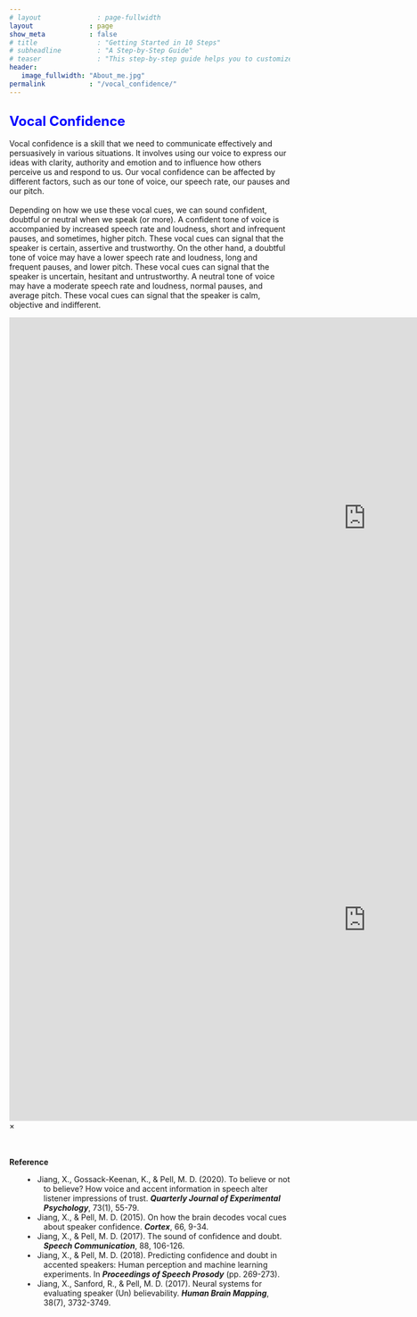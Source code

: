 ```yaml
---
# layout              : page-fullwidth
layout              : page
show_meta           : false
# title               : "Getting Started in 10 Steps"
# subheadline         : "A Step-by-Step Guide"
# teaser              : "This step-by-step guide helps you to customize Feeling Responsive to your needs."
header:
   image_fullwidth: "About_me.jpg"
permalink           : "/vocal_confidence/"
---
```


<h2 id="vocal-confidence"><font size="5"><span style="color:blue">Vocal Confidence</span></font></h2>

Vocal confidence is a skill that we need to communicate effectively and persuasively in various situations. It involves using our voice to express our ideas with clarity, authority and emotion and to influence how others perceive us and respond to us. Our vocal confidence can be affected by different factors, such as our tone of voice, our speech rate, our pauses and our pitch. 
<br><br>Depending on how we use these vocal cues, we can sound confident, doubtful or neutral when we speak (or more). A confident tone of voice is accompanied by increased speech rate and loudness, short and infrequent pauses, and sometimes, higher pitch. These vocal cues can signal that the speaker is certain, assertive and trustworthy. On the other hand, a doubtful tone of voice may have a lower speech rate and loudness, long and frequent pauses, and lower pitch. These vocal cues can signal that the speaker is uncertain, hesitant and untrustworthy. A neutral tone of voice may have a moderate speech rate and loudness, normal pauses, and average pitch. These vocal cues can signal that the speaker is calm, objective and indifferent. 

<div class="flex-video"><iframe width="1280" height="720" src="https://www.youtube.com/embed/5YVV6enLISU" frameborder="0" allowfullscreen></iframe></div><!-- /.flex-video -->

<div id="videoModal" class="reveal-modal large" data-reveal="">
  <div class="flex-video widescreen vimeo" style="display: block;">
    <iframe width="1280" height="720" src="https://www.youtube.com/embed/5YVV6enLISU" frameborder="0" allowfullscreen></iframe>
  </div>
  <a class="close-reveal-modal">&#215;</a>
</div>

<br><br><strong>Reference</strong>
<!-- <div class="reference"> -->
  <style>
    .reference li {
      position: relative;
      text-indent: -0.3cm;
      padding-left: 1.0cm; /* Moves the text */
      list-style-type: none; /* Removes the default bullet point */
    }

    .reference li::before {
      content: "•";
      position: absolute;
      left: 0.5cm; /* Moves the bullet point */
    }
  </style>

  <ul class="reference">
    <li>Jiang, X., Gossack-Keenan, K., & Pell, M. D. (2020). To believe or not to believe? How voice and accent information in speech alter listener impressions of trust. <strong><em>Quarterly Journal of Experimental Psychology</em></strong>, 73(1), 55-79.<br> 	
    <li>Jiang, X., & Pell, M. D. (2015). On how the brain decodes vocal cues about speaker confidence. <strong><em>Cortex</em></strong>, 66, 9-34. 
    <li>Jiang, X., & Pell, M. D. (2017). The sound of confidence and doubt. <strong><em>Speech Communication</em></strong>, 88, 106-126. 
    <li>Jiang, X., & Pell, M. D. (2018). Predicting confidence and doubt in accented speakers: Human perception and machine learning experiments. In <strong><em>Proceedings of Speech Prosody</em></strong> (pp. 269-273).
    <li>Jiang, X., Sanford, R., & Pell, M. D. (2017). Neural systems for evaluating speaker (Un) believability. <strong><em>Human Brain Mapping</em></strong>, 38(7), 3732-3749. 


  <ul>
